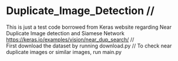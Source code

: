 # Duplicate_Image_Detection // <br />
This is just a test code borrowed from Keras website regarding Near Duplicate Image detection and Siamese Network 
https://keras.io/examples/vision/near_dup_search/  // <br />
First download the dataset by running download.py //
To check near duplicate images or similar images, run main.py
